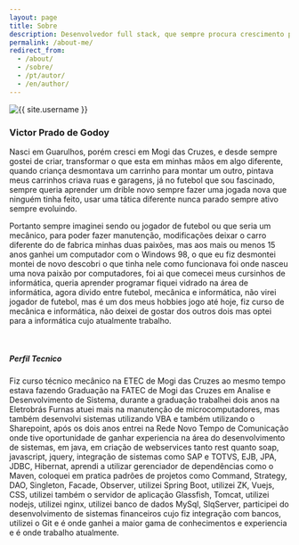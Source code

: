 ```yaml
---
layout: page
title: Sobre
description: Desenvolvedor full stack, que sempre procura crescimento pessoal, ajudar pessoas compartilhar conhecimentos e aprender também é claro.
permalink: /about-me/
redirect_from:
  - /about/
  - /sobre/
  - /pt/autor/
  - /en/author/
---
```


<img itemprop="image" class="img-rounded" src="https://res.cloudinary.com/dxyyhadjr/image/upload/c_scale,w_215/v1537911246/my/me.png" alt="{{ site.username }}">

<div class="container">
    <h3>Victor Prado de Godoy</h3>
    <p> Nasci em Guarulhos, porém cresci em Mogi das Cruzes, e desde sempre gostei de criar, transformar o que esta em minhas mãos em algo diferente, quando criança desmontava um carrinho para montar um outro, pintava meus carrinhos criava ruas e garagens, já no futebol que sou fascinado, sempre queria aprender um drible novo sempre fazer uma jogada nova que ninguém tinha feito, usar uma tática diferente nunca parado sempre ativo sempre evoluindo. </p> 
    <p> Portanto sempre imaginei sendo ou jogador de futebol ou que seria um mecânico, para poder fazer manutenção, modificações deixar o carro diferente do de fabrica minhas duas paixões, mas aos mais ou menos 15 anos ganhei um computador com o Windows 98, o que eu fiz desmontei montei de novo descobri o que tinha nele como funcionava foi onde nasceu uma nova paixão por computadores, foi ai que comecei meus cursinhos de informática, queria aprender programar fiquei vidrado na área de informática, agora divido entre futebol, mecânica e informática, não virei jogador de futebol, mas é um dos meus hobbies jogo até hoje, fiz curso de mecânica e informática, não deixei de gostar dos outros dois mas optei para a informática cujo atualmente trabalho. </p>
    <br />
    <h5>Perfil Tecnico</h5>
    <p>Fiz curso técnico mecânico na ETEC de Mogi das Cruzes ao mesmo tempo estava fazendo Graduação na FATEC de Mogi das Cruzes em Analise e Desenvolvimento de Sistema, durante a graduação trabalhei dois anos na Eletrobrás Furnas atuei mais na manutenção de microcomputadores, mas também desenvolvi sistemas utilizando VBA e também utilizando o Sharepoint, após os dois anos entrei na Rede Novo Tempo de Comunicação onde tive oportunidade de ganhar experiencia na área do desenvolvimento de sistemas, em java, em criação de webservices tanto rest quanto soap, javascript, jquery, integração de sistemas como SAP e TOTVS, EJB, JPA, JDBC, Hibernat, aprendi a utilizar gerenciador de dependências como o Maven, coloquei em pratica padrões de projetos como Command, Strategy, DAO, Singleton, Facade, Observer, utilizei Spring Boot, utilizei ZK, Vuejs, CSS, utilizei também o servidor de aplicação Glassfish, Tomcat, utilizei nodejs, utilizei nginx, utilizei banco de dados MySql, SlqServer, participei do desenvolvimento de sistemas financeiros cujo fiz integração com bancos, utilizei o Git e é onde ganhei a maior gama de conhecimentos e experiencia e é onde trabalho atualmente.</p>

</div
